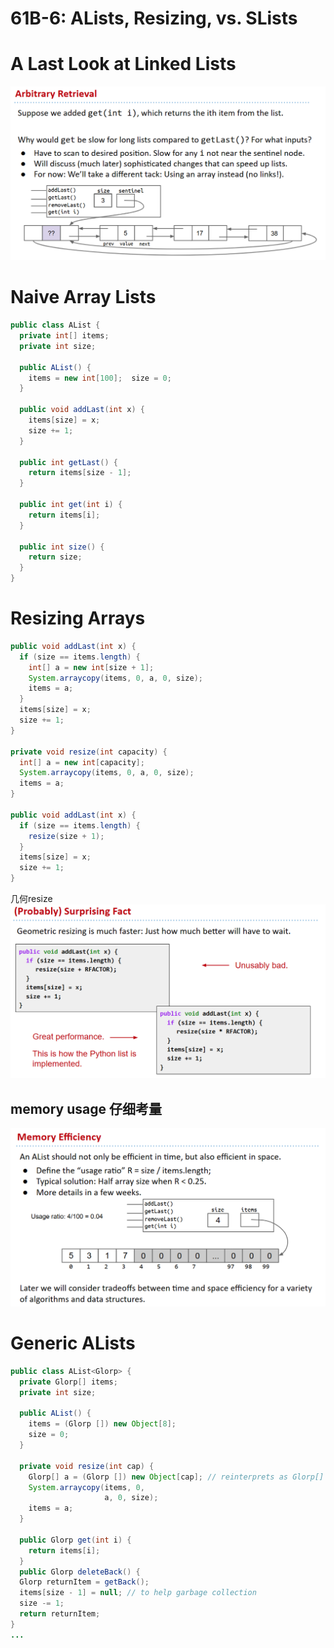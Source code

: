 # 61B-6: ALists, Resizing, vs. SLists


# A Last Look at Linked Lists
![](image.png)

# Naive Array Lists
```java
public class AList {
  private int[] items;    
  private int size;
 
  public AList() {
    items = new int[100];  size = 0;
  }
 
  public void addLast(int x) {
    items[size] = x;
    size += 1;
  }
 
  public int getLast() {
    return items[size - 1];
  }
 
  public int get(int i) {
    return items[i];
  }

  public int size() {
    return size;
  }
}
```

# Resizing Arrays
```java
public void addLast(int x) {
  if (size == items.length) {
    int[] a = new int[size + 1];
    System.arraycopy(items, 0, a, 0, size);
    items = a;  	
  }
  items[size] = x;
  size += 1;
}

private void resize(int capacity) {
  int[] a = new int[capacity];
  System.arraycopy(items, 0, a, 0, size);
  items = a;
}
 
public void addLast(int x) {
  if (size == items.length) {
	resize(size + 1);
  }
  items[size] = x;
  size += 1;
}

```

几何resize
![alt text](image-1.png)
## memory usage 仔细考量
![alt text](image-2.png)

# Generic ALists
```java
public class AList<Glorp> {
  private Glorp[] items;    
  private int size;
 
  public AList() {
    items = (Glorp []) new Object[8];  
    size = 0;
  }
 
  private void resize(int cap) {
    Glorp[] a = (Glorp []) new Object[cap]; // reinterprets as Glorp[]
    System.arraycopy(items, 0, 
                     a, 0, size);
    items = a;
  }

  public Glorp get(int i) {
    return items[i];
  }
  public Glorp deleteBack() {
  Glorp returnItem = getBack();
  items[size - 1] = null; // to help garbage collection
  size -= 1;  	
  return returnItem;
}
...
```

